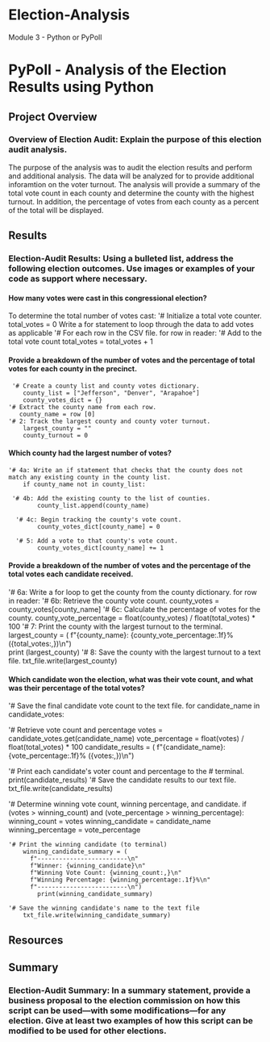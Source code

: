 # Election-Analysis
Module 3 - Python or PyPoll
# PyPoll - Analysis of the Election Results using Python
## Project Overview
### Overview of Election Audit: Explain the purpose of this election audit analysis.
The purpose of the analysis was to audit the election results and perform and additional analysis.  The data will be analyzed for to provide additional inforamtion on the voter turnout.  The analysis will provide a summary of the total vote count in each county and determine the county with the highest turnout.  In addition, the percentage of votes from each county as a percent of the total will be displayed.     
## Results

### Election-Audit Results: Using a bulleted list, address the following election outcomes. Use images or examples of your code as support where necessary.

#### How many votes were cast in this congressional election?
To determine the total number of votes cast: 
  '# Initialize a total vote counter.
    total_votes = 0
   Write a for statement to loop through the data to add votes as applicable
  '# For each row in the CSV file.
      for row in reader:
   '# Add to the total vote count
      total_votes = total_votes + 1
#### Provide a breakdown of the number of votes and the percentage of total votes for each county in the precinct.
    
     '# Create a county list and county votes dictionary.
        county_list = ["Jefferson", "Denver", "Arapahoe"]
        county_votes_dict = {} 
    '# Extract the county name from each row. 
       county_name = row [0]
    '# 2: Track the largest county and county voter turnout.
        largest_county = ""
        county_turnout = 0
#### Which county had the largest number of votes?
    '# 4a: Write an if statement that checks that the county does not match any existing county in the county list.
        if county_name not in county_list:

     '# 4b: Add the existing county to the list of counties.
            county_list.append(county_name)

      '# 4c: Begin tracking the county's vote count.
            county_votes_dict[county_name] = 0

      '# 5: Add a vote to that county's vote count.
            county_votes_dict[county_name] += 1
    
    
   
#### Provide a breakdown of the number of votes and the percentage of the total votes each candidate received.
      
 '# 6a: Write a for loop to get the county from the county dictionary.
    for row in reader:
  '# 6b: Retrieve the county vote count.
     county_votes = county_votes[county_name]
  '# 6c: Calculate the percentage of votes for the county. 
      county_vote_percentage = float(county_votes) / float(total_votes) * 100
  '# 7: Print the county with the largest turnout to the terminal.
       largest_county = (
         f"{county_name}: {county_vote_percentage:.1f}% ({total_votes:,})\n")        
         print (largest_county)
   '# 8: Save the county with the largest turnout to a text file.
         txt_file.write(largest_county)


#### Which candidate won the election, what was their vote count, and what was their percentage of the total votes?
 '# Save the final candidate vote count to the text file.
    for candidate_name in candidate_votes:

  '# Retrieve vote count and percentage
        votes = candidate_votes.get(candidate_name)
        vote_percentage = float(votes) / float(total_votes) * 100
        candidate_results = (
            f"{candidate_name}: {vote_percentage:.1f}% ({votes:,})\n")

   '# Print each candidate's voter count and percentage to the
        # terminal.
        print(candidate_results)
   '#  Save the candidate results to our text file.
        txt_file.write(candidate_results)

   '# Determine winning vote count, winning percentage, and candidate.
        if (votes > winning_count) and (vote_percentage > winning_percentage):
            winning_count = votes
            winning_candidate = candidate_name
            winning_percentage = vote_percentage

    '# Print the winning candidate (to terminal)
        winning_candidate_summary = (
          f"-------------------------\n"
          f"Winner: {winning_candidate}\n"
          f"Winning Vote Count: {winning_count:,}\n"
          f"Winning Percentage: {winning_percentage:.1f}%\n"
          f"-------------------------\n")
            print(winning_candidate_summary)

    '# Save the winning candidate's name to the text file
        txt_file.write(winning_candidate_summary)

## Resources



## Summary
### Election-Audit Summary: In a summary statement, provide a business proposal to the election commission on how this script can be used—with some modifications—for any election. Give at least two examples of how this script can be modified to be used for other elections.
